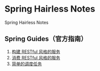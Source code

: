 # Spring Hairless Notes
Spring Hairless Notes

## Spring Guides（官方指南）
1. [构建 RESTful 风格的服务](docs/spring-guides/gs-rest-service.md)
2. [消费 RESTful 风格的服务](docs/spring-guides/gs-consuming-rest.md)
3. [简单的调度任务](docs/spring-guides/gs-consuming-rest.md)
